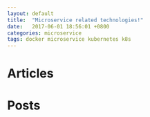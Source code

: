 ```yaml
---
layout: default
title:  "Microservice related technologies!"
date:   2017-06-01 18:56:01 +0800
categories: microservice
tags: docker microservice kubernetes k8s
---
```


# Articles

# Posts
